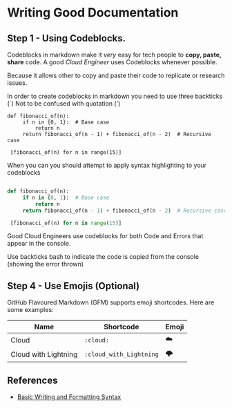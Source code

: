 # Writing Good Documentation

## Step 1 - Using Codeblocks.

Codeblocks in markdown make it *very* easy for tech people to **copy, paste, share** code.
A good _Cloud Engineer_ uses Codeblocks whenever possible.

Because it allows other to copy and paste their code to replicate or research issues.

In order to create codeblocks in markdown you need to use three backticks (`) 
Not to be confused with quotation (')

```
def fibonacci_of(n):
     if n in {0, 1}:  # Base case
         return n
     return fibonacci_of(n - 1) + fibonacci_of(n - 2)  # Recursive case

 [fibonacci_of(n) for n in range(15)]

```
When you can you should attempt to apply syntax highlighting to your codeblocks

```python

def fibonacci_of(n):
     if n in {0, 1}:  # Base case
         return n
     return fibonacci_of(n - 1) + fibonacci_of(n - 2)  # Recursive case

 [fibonacci_of(n) for n in range(15)]

```

Good Cloud Engineers use codeblocks for both Code and Errors that appear in the console.

Use backticks bash to indicate the code is copied from the console (showing the error thrown)

## Step 4 - Use Emojis (Optional)

GitHub Flavoured Markdown (GFM) supports emoji shortcodes. Here are some examples:

| Name | Shortcode | Emoji |
| --- | --- | --- |
| Cloud | `:cloud:` | :cloud: |
| Cloud with Lightning | `:cloud_with_Lightning` | 🌩️ | 


## References

- [Basic Writing and Formatting Syntax](https://docs.github.com/en/get-started/writing-on-github/getting-started-with-writing-and-formatting-on-github/basic-writing-and-formatting-syntax)

